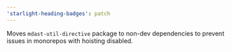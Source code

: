 ```yaml
---
'starlight-heading-badges': patch
---
```


Moves `mdast-util-directive` package to non-dev dependencies to prevent issues in monorepos with hoisting disabled.
